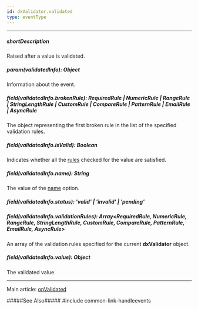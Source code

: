 ```yaml
---
id: dxValidator.validated
type: eventType
---
```

---
##### shortDescription
Raised after a value is validated.

##### param(validatedInfo): Object
Information about the event.

##### field(validatedInfo.brokenRule): RequiredRule | NumericRule | RangeRule | StringLengthRule | CustomRule | CompareRule | PatternRule | EmailRule | AsyncRule
The object representing the first broken rule in the list of the specified validation rules.

##### field(validatedInfo.isValid): Boolean
Indicates whether all the [rules](/Documentation/ApiReference/UI_Widgets/dxValidator/Configuration/#validationRules) checked for the value are satisfied.

##### field(validatedInfo.name): String
The value of the [name](/Documentation/ApiReference/UI_Widgets/dxValidator/Configuration/#name) option.

##### field(validatedInfo.status): 'valid' | 'invalid' | 'pending'
<!-- Description goes here -->

##### field(validatedInfo.validationRules): Array<RequiredRule, NumericRule, RangeRule, StringLengthRule, CustomRule, CompareRule, PatternRule, EmailRule, AsyncRule>
An array of the validation rules specified for the current **dxValidator** object.

##### field(validatedInfo.value): Object
The validated value.

---
Main article: [onValidated](/Documentation/ApiReference/UI_Widgets/dxValidator/Configuration/#onSelectionChanged)

#####See Also#####
#include common-link-handleevents